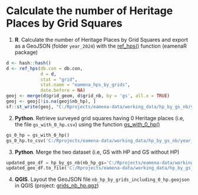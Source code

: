 # Calculate the number of Heritage Places by Grid Squares

1. **R**. Calculate the number of Heritage Places by Grid Squares and export as a GeoJSON (folder `year_2024`) with the [ref_hps()](https://github.com/eamena-project/eamenaR?tab=readme-ov-file#grids) function (eamenaR package)

```R
d <- hash::hash()
d <- ref_hps(db.con = db.con,
             d = d,
             stat = "grid",
             stat.name = "eamena_hps_by_grids",
             date.before = NA)
geoj <- merge(d$grid_geom, d$grid_nb, by = 'gs', all.x = TRUE)
geoj <- geoj[!is.na(geoj$nb_hp), ]
sf::st_write(geoj, "C:/Rprojects/eamena-data/working_data/hp_by_gs_nb/year_2024/nb_hp_by_grids.geojson", driver = "GeoJSON")
```

2. **Python**. Retrieve surveyed grid squares having 0 Heritage places (i.e, the file `gs_with_0_hp.csv`) using the function [gs_with_0_hp()](https://github.com/eamena-project/eamena-functions/blob/c4069cf8063c9aa406becfd58cfb535745c3d8a9/business_data.py#L232)

```py
gs_0_hp = gs_with_0_hp()
gs_0_hp.to_csv('C:/Rprojects/eamena-data/working_data/hp_by_gs_nb/year_2024/gs_with_0_hp.csv', index=False)
```

3. **Python**. Merge the two dataset (i.e, GS with HP and GS without HP)

```py
updated_geo_df = hp_by_gs_nb(nb_hp_gs='C:/Rprojects/eamena-data/working_data/hp_by_gs_nb/year_2024/nb_hp_by_grids.geojson', gs_with_0_hp='C:/Rprojects/eamena-data/working_data/hp_by_gs_nb/year_2024/gs_with_0_hp.csv',  verbose=True)
updated_geo_df.to_file('C:/Rprojects/eamena-data/working_data/hp_by_gs_nb/year_2024/nb_hp_by_grids_including_0_hp.geojson', driver='GeoJSON')
```

4. **QGIS**. Layout the GeoJSON file `nb_hp_by_grids_including_0_hp.geojson` in QGIS (project: [grids_nb_hp.qgz](https://github.com/eamena-project/eamena-data/blob/main/working_data/hp_by_gs_nb/grids_nb_hp.qgz))

